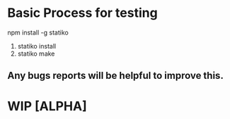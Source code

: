 # Basic Process for testing

npm install -g statiko

1. statiko install
2. statiko make

## Any bugs reports will be helpful to improve this.

# WIP [ALPHA]

